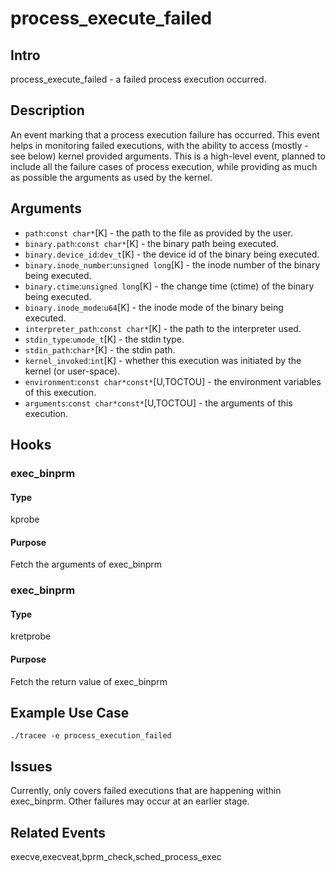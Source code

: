 # process_execute_failed

## Intro
process_execute_failed - a failed process execution occurred.

## Description
An event marking that a process execution failure has occurred. This event helps in 
monitoring failed executions, with the ability to access (mostly - see below) kernel provided arguments.
This is a high-level event, planned to include all the failure cases of process execution, 
while providing as much as possible the arguments as used by the kernel.

## Arguments
* `path`:`const char*`[K] - the path to the file as provided by the user. 
* `binary.path`:`const char*`[K] - the binary path being executed.
* `binary.device_id`:`dev_t`[K] - the device id of the binary being executed.
* `binary.inode_number`:`unsigned long`[K] - the inode number of the binary being executed.
* `binary.ctime`:`unsigned long`[K] - the change time (ctime) of the binary being executed.
* `binary.inode_mode`:`u64`[K] - the inode mode of the binary being executed.
* `interpreter_path`:`const char*`[K] - the path to the interpreter used.
* `stdin_type`:`umode_t`[K] - the stdin type.
* `stdin_path`:`char*`[K] - the stdin path.
* `kernel_invoked`:`int`[K] - whether this execution was initiated by the kernel (or user-space).
* `environment`:`const char*const*`[U,TOCTOU] - the environment variables of this execution.
* `arguments`:`const char*const*`[U,TOCTOU] - the arguments of this execution.

## Hooks
### exec_binprm
#### Type
kprobe
#### Purpose
Fetch the arguments of exec_binprm

### exec_binprm
#### Type
kretprobe
#### Purpose
Fetch the return value of exec_binprm

## Example Use Case

```console
./tracee -e process_execution_failed
```

## Issues
Currently, only covers failed executions that are happening within exec_binprm. Other failures may occur at an earlier stage.

## Related Events
execve,execveat,bprm_check,sched_process_exec